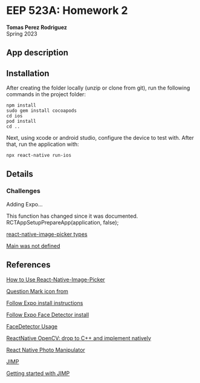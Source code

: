 # EEP 523A: Homework 2
**Tomas Perez Rodriguez**  
Spring 2023

## App description


## Installation

After creating the folder locally (unzip or clone from git), run the following commands in the project folder:

```
npm install
sudo gem install cocoapods
cd ios
pod install
cd ..
```

Next, using xcode or android studio, configure the device to test with. After that, run the application with:

```
npx react-native run-ios
```

## Details

### Challenges
Adding Expo...

This function has changed since it was documented.
RCTAppSetupPrepareApp(application, false);

[react-native-image-picker types](https://github.com/react-native-image-picker/react-native-image-picker/blob/main/src/types.ts)

[Main was not defined](https://stackoverflow.com/questions/62649381/invariant-violation-main-has-not-been-registered)

## References

[How to Use React-Native-Image-Picker](https://javascript.plainenglish.io/using-react-native-image-picker-4495776c8bae)

[Question Mark icon from](https://icons8.com/icon/80933/question-mark)

[Follow Expo install instructions](https://docs.expo.dev/bare/installing-expo-modules/)

[Follow Expo Face Detector install](https://github.com/expo/expo/tree/sdk-48/packages/expo-face-detector)

[FaceDetector Usage](https://docs.expo.dev/versions/latest/sdk/facedetector/#facefeaturebounds)

[ReactNative OpenCV: drop to C++ and implement natively](https://medium.com/hackernoon/how-to-use-opencv-in-react-native-for-image-processing-db997e73678c)

[React Native Photo Manipulator](https://openbase.com/js/react-native-photo-manipulator)

[JIMP](https://github.com/jimp-dev/jimp)

[Getting started with JIMP](https://www.section.io/engineering-education/jimp-image-processing/)